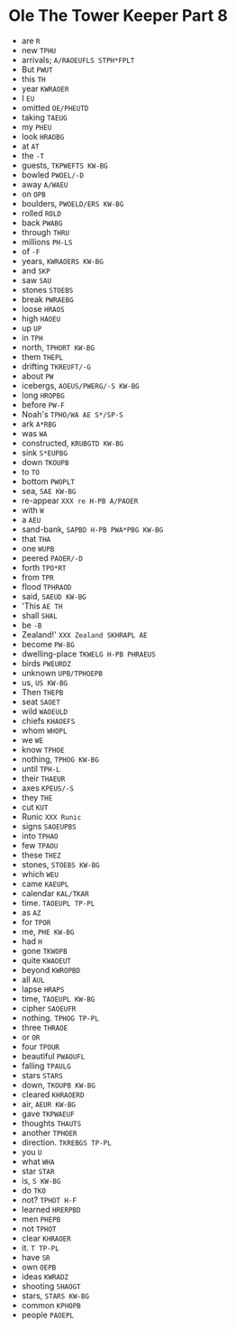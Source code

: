 # Ole The Tower Keeper Part 8

* are `R`
* new `TPHU`
* arrivals; `A/RAOEUFLS STPH*FPLT`
* But `PWUT`
* this `TH`
* year `KWRAOER`
* I `EU`
* omitted `OE/PHEUTD`
* taking `TAEUG`
* my `PHEU`
* look `HRAOBG`
* at `AT`
* the `-T`
* guests, `TKPWEFTS KW-BG`
* bowled `PWOEL/-D`
* away `A/WAEU`
* on `OPB`
* boulders, `PWOELD/ERS KW-BG`
* rolled `ROLD`
* back `PWABG`
* through `THRU`
* millions `PH-LS`
* of `-F`
* years, `KWRAOERS KW-BG`
* and `SKP`
* saw `SAU`
* stones `STOEBS`
* break `PWRAEBG`
* loose `HRAOS`
* high `HAOEU`
* up `UP`
* in `TPH`
* north, `TPHORT KW-BG`
* them `THEPL`
* drifting `TKREUFT/-G`
* about `PW`
* icebergs, `AOEUS/PWERG/-S KW-BG`
* long `HROPBG`
* before `PW-F`
* Noah's `TPHO/WA AE S*/SP-S`
* ark `A*RBG`
* was `WA`
* constructed, `KRUBGTD KW-BG`
* sink `S*EUPBG`
* down `TKOUPB`
* to `TO`
* bottom `PWOPLT`
* sea, `SAE KW-BG`
* re-appear `XXX re H-PB A/PAOER`
* with `W`
* a `AEU`
* sand-bank, `SAPBD H-PB PWA*PBG KW-BG`
* that `THA`
* one `WUPB`
* peered `PAOER/-D`
* forth `TPO*RT`
* from `TPR`
* flood `TPHRAOD`
* said, `SAEUD KW-BG`
* 'This `AE TH`
* shall `SHAL`
* be `-B`
* Zealand!' `XXX Zealand SKHRAPL AE`
* become `PW-BG`
* dwelling-place `TKWELG H-PB PHRAEUS`
* birds `PWEURDZ`
* unknown `UPB/TPHOEPB`
* us, `US KW-BG`
* Then `THEPB`
* seat `SAOET`
* wild `WAOEULD`
* chiefs `KHAOEFS`
* whom `WHOPL`
* we `WE`
* know `TPHOE`
* nothing, `TPHOG KW-BG`
* until `TPH-L`
* their `THAEUR`
* axes `KPEUS/-S`
* they `THE`
* cut `KUT`
* Runic `XXX Runic`
* signs `SAOEUPBS`
* into `TPHAO`
* few `TPAOU`
* these `THEZ`
* stones, `STOEBS KW-BG`
* which `WEU`
* came `KAEUPL`
* calendar `KAL/TKAR`
* time. `TAOEUPL TP-PL`
* as `AZ`
* for `TPOR`
* me, `PHE KW-BG`
* had `H`
* gone `TKWOPB`
* quite `KWAOEUT`
* beyond `KWROPBD`
* all `AUL`
* lapse `HRAPS`
* time, `TAOEUPL KW-BG`
* cipher `SAOEUFR`
* nothing. `TPHOG TP-PL`
* three `THRAOE`
* or `OR`
* four `TPOUR`
* beautiful `PWAOUFL`
* falling `TPAULG`
* stars `STARS`
* down, `TKOUPB KW-BG`
* cleared `KHRAOERD`
* air, `AEUR KW-BG`
* gave `TKPWAEUF`
* thoughts `THAUTS`
* another `TPHOER`
* direction. `TKREBGS TP-PL`
* you `U`
* what `WHA`
* star `STAR`
* is, `S KW-BG`
* do `TKO`
* not? `TPHOT H-F`
* learned `HRERPBD`
* men `PHEPB`
* not `TPHOT`
* clear `KHRAOER`
* it. `T TP-PL`
* have `SR`
* own `OEPB`
* ideas `KWRADZ`
* shooting `SHAOGT`
* stars, `STARS KW-BG`
* common `KPHOPB`
* people `PAOEPL`
